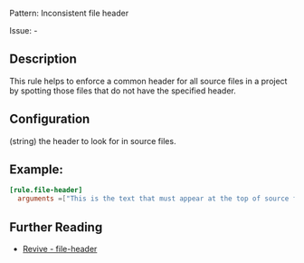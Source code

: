 Pattern: Inconsistent file header

Issue: -

## Description

This rule helps to enforce a common header for all source files in a project by spotting those files that do not have the specified header.

## Configuration

(string) the header to look for in source files.

## Example:

```toml
[rule.file-header]
  arguments =["This is the text that must appear at the top of source files."]
```

## Further Reading

* [Revive - file-header](https://revive.run/r#file-header)